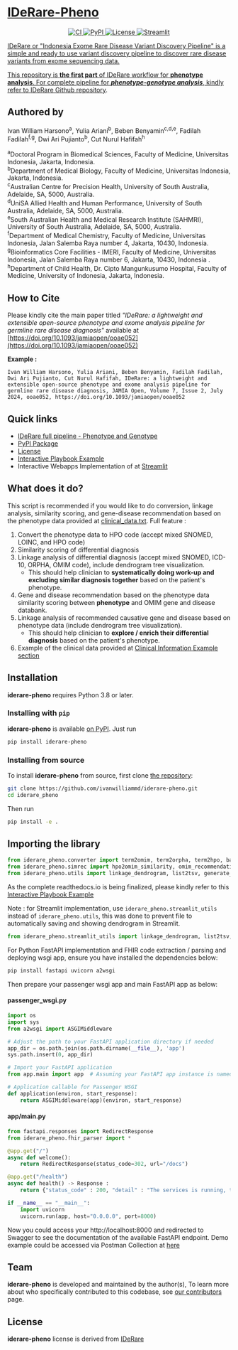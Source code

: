 # [IDeRare-Pheno](https://pypi.org/project/iderare_pheno/)

<p align="center">
    <a href="https://github.com/ivanwilliammd/iderare-pheno/actions">
        <img alt="CI" src="https://github.com/ivanwilliammd/iderare-pheno/workflows/Main/badge.svg">
    </a>
    <a href="https://pypi.org/project/iderare_pheno/">
        <img alt="PyPI" src="https://img.shields.io/pypi/v/iderare_pheno">
    </a>
<!--     <a href="https://iderare-pheno.readthedocs.io/en/latest/?badge=latest">
        <img src="https://readthedocs.org/projects/iderare-pheno/badge/?version=latest" alt="Documentation Status" />
    </a> -->
    <a href="https://github.com/ivanwilliammd/iderare-pheno/blob/main/LICENSE">
        <img alt="License" src="https://img.shields.io/github/license/ivanwilliammd/iderare-pheno.svg?color=blue&cachedrop">
    </a>
    <a href="https://bioinformatics-ivanwilliamharsono.streamlit.app/IDeRare_Pheno">
        <img alt="Streamlit" src="https://static.streamlit.io/badges/streamlit_badge_black_white.svg">
    <br/>
</p>

IDeRare or "Indonesia Exome Rare Disease Variant Discovery Pipeline" is a simple and ready to use variant discovery pipeline to discover rare disease variants from exome sequencing data. 

This repository is **the first part** of IDeRare workflow for **phenotype analysis**. For complete pipeline for _**phenotype-genotype analysis**_, kindly refer to [IDeRare Github repository](https://github.com/ivanwilliammd/IDeRare).

## Authored by 
Ivan William Harsono<sup>a</sup>, Yulia Ariani<sup>b</sup>, Beben Benyamin<sup>c,d,e</sup>, Fadilah Fadilah<sup>f,g</sup>, Dwi Ari Pujianto<sup>b</sup>, Cut Nurul Hafifah<sup>h</sup>

<sup>a</sup>Doctoral Program in Biomedical Sciences, Faculty of Medicine, Universitas Indonesia, Jakarta, Indonesia.<br> 
<sup>b</sup>Department of Medical Biology, Faculty of Medicine, Universitas Indonesia, Jakarta, Indonesia.<br> 
<sup>c</sup>Australian Centre for Precision Health, University of South Australia, Adelaide, SA, 5000, Australia. <br>
<sup>d</sup>UniSA Allied Health and Human Performance, University of South Australia, Adelaide, SA, 5000, Australia. <br>
<sup>e</sup>South Australian Health and Medical Research Institute (SAHMRI), University of South Australia, Adelaide, SA, 5000, Australia. <br>
<sup>f</sup>Department of Medical Chemistry, Faculty of Medicine, Universitas Indonesia, Jalan Salemba Raya number 4, Jakarta, 10430, Indonesia.<br>
<sup>g</sup>Bioinformatics Core Facilities - IMERI, Faculty of Medicine, Universitas Indonesia, Jalan Salemba Raya number 6, Jakarta, 10430, Indonesia .<br>
<sup>h</sup>Department of Child Health, Dr. Cipto Mangunkusumo Hospital, Faculty of Medicine, University of Indonesia, Jakarta, Indonesia. <br>

## How to Cite
Please kindly cite the main paper titled *"IDeRare: a lightweight and extensible open-source phenotype and exome analysis pipeline for germline rare disease diagnosis"* available at [https://doi.org/10.1093/jamiaopen/ooae052](https://doi.org/10.1093/jamiaopen/ooae052)

**Example :**
```
Ivan William Harsono, Yulia Ariani, Beben Benyamin, Fadilah Fadilah, Dwi Ari Pujianto, Cut Nurul Hafifah, IDeRare: a lightweight and extensible open-source phenotype and exome analysis pipeline for germline rare disease diagnosis, JAMIA Open, Volume 7, Issue 2, July 2024, ooae052, https://doi.org/10.1093/jamiaopen/ooae052
```

## Quick links
- [IDeRare full pipeline - Phenotype and Genotype](https://github.com/ivanwilliammd/IDeRare)
- [PyPI Package](https://pypi.org/project/iderare-pheno/)
- [License](https://github.com/ivanwilliammd/iderare-pheno/blob/main/LICENSE)
- [Interactive Playbook Example](https://github.com/ivanwilliammd/iderare-pheno/blob/main/Playbook.ipynb)
- Interactive Webapps Implementation of at [Streamlit](https://bioinformatics-ivanwilliamharsono.streamlitapp.com/IDeRare_Pheno)
<!-- - [Documentation](https://iderare-pheno.readthedocs.io/) -->

## What does it do?

This script is recommended if you would like to do conversion, linkage analysis, similarity scoring, and gene-disease recommendation based on the phenotype data provided at [clinical_data.txt](clinical_data.txt). Full feature : 
1. Convert the phenotype data to HPO code (accept mixed SNOMED, LOINC, and HPO code)
2. Similarity scoring of differential diagnosis
3. Linkage analysis of differential diagnosis (accept mixed SNOMED, ICD-10, ORPHA, OMIM code), include dendrogram tree visualization.
    - This should help clinician to **systematically doing work-up and excluding similar diagnosis together** based on the patient\'s phenotype.
4. Gene and disease recommendation based on the phenotype data similarity scoring between **phenotype** and OMIM gene and disease databank.
5. Linkage analysis of recommended causative gene and disease based on phenotype data (include dendrogram tree visualization).
    - This should help clinician to **explore / enrich their differential diagnosis** based on the patient\'s phenotype.
6. Example of the clinical data provided at [Clinical Information Example section](#clinical-information-example)


## Installation

<!-- start py version -->

**iderare-pheno** requires Python 3.8 or later.

<!-- end py version -->

### Installing with `pip`

<!-- start install pip -->

**iderare-pheno** is available [on PyPI](https://pypi.org/project/iderare-pheno/). Just run

```bash
pip install iderare-pheno
```

<!-- end install pip -->

### Installing from source

<!-- start install source -->

To install **iderare-pheno** from source, first clone [the repository](https://github.com/ivanwilliammd/iderare-pheno):

```bash
git clone https://github.com/ivanwilliammd/iderare-pheno.git
cd iderare_pheno
```

Then run

```bash
pip install -e .
```

<!-- end install source -->

## Importing the library

```python
from iderare_pheno.converter import term2omim, term2orpha, term2hpo, batchconvert
from iderare_pheno.simrec import hpo2omim_similarity, omim_recommendation, hpo2name, omim2name
from iderare_pheno.utils import linkage_dendrogram, list2tsv, generate_yml
```
As the complete readthedocs.io is being finalized, please kindly refer to this [Interactive Playbook Example](https://github.com/ivanwilliammd/iderare-pheno/blob/main/Playbook.ipynb)

Note : for Streamlit implementation, use ```iderare_pheno.streamlit_utils``` instead of ```iderare_pheno.utils```, this was done to prevent file to automatically saving and showing dendrogram in Streamlit.
```python
from iderare_pheno.streamlit_utils import linkage_dendrogram, list2tsv, generate_yml
```

For Python FastAPI implementation and FHIR code extraction / parsing and deploying wsgi app, ensure you have installed the dependencies below:
```bash
pip install fastapi uvicorn a2wsgi
```

Then prepare your passenger wsgi app and main FastAPI app as below:

#### passenger_wsgi.py
```python
import os
import sys
from a2wsgi import ASGIMiddleware

# Adjust the path to your FastAPI application directory if needed
app_dir = os.path.join(os.path.dirname(__file__), 'app')
sys.path.insert(0, app_dir)

# Import your FastAPI application
from app.main import app  # Assuming your FastAPI app instance is named 'app'

# Application callable for Passenger WSGI
def application(environ, start_response):
    return ASGIMiddleware(app)(environ, start_response)
```

#### app/main.py
```python
from fastapi.responses import RedirectResponse
from iderare_pheno.fhir_parser import *

@app.get("/")
async def welcome():
    return RedirectResponse(status_code=302, url="/docs")

@app.get("/health")
async def health() -> Response :
    return {"status_code" : 200, "detail" : "The services is running, try to explore the API from Postman Collection"}

if __name__ == "__main__":
    import uvicorn
    uvicorn.run(app, host="0.0.0.0", port=8000)
```

Now you could access your http://localhost:8000 and redirected to Swagger to see the documentation of the available FastAPI endpoint. Demo example could be accessed via Postman Collection at [here](https://www.postman.com/ivanwilliamharsono/workspace/iderare-pheno/overview)


## Team

<!-- start team -->

**iderare-pheno** is developed and maintained by the author(s), To learn more about who specifically contributed to this codebase, see [our contributors](https://github.com/ivanwilliammd/iderare-pheno/graphs/contributors) page.

<!-- end team -->

## License

<!-- start license -->

**iderare-pheno** license is derived from [IDeRare](https://github.com/ivanwilliammd/iderare)

<!-- end license -->
